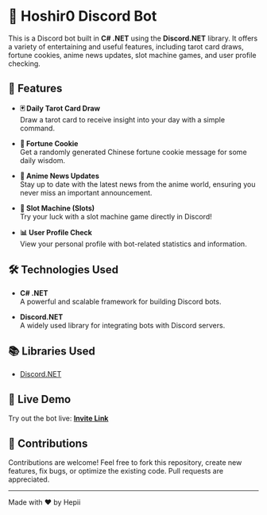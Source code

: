 # 🤖 Hoshir0 Discord Bot

This is a Discord bot built in **C# .NET** using the **Discord.NET** library. It offers a variety of entertaining and useful features, including tarot card draws, fortune cookies, anime news updates, slot machine games, and user profile checking.

## 🌟 Features

- **🃏 Daily Tarot Card Draw**  
  Draw a tarot card to receive insight into your day with a simple command.

- **🥠 Fortune Cookie**  
  Get a randomly generated Chinese fortune cookie message for some daily wisdom.

- **📰 Anime News Updates**  
  Stay up to date with the latest news from the anime world, ensuring you never miss an important announcement.

- **🎰 Slot Machine (Slots)**  
  Try your luck with a slot machine game directly in Discord!

- **📊 User Profile Check**  
  View your personal profile with bot-related statistics and information.

## 🛠️ Technologies Used

- **C# .NET**  
  A powerful and scalable framework for building Discord bots.

- **Discord.NET**  
  A widely used library for integrating bots with Discord servers.

## 📚 Libraries Used

- [Discord.NET](https://discordnet.dev/)

## 🚀 Live Demo

Try out the bot live: **[Invite Link](https://discord.com/oauth2/authorize?client_id=1305230033190785074)**  

## 🤝 Contributions

Contributions are welcome! Feel free to fork this repository, create new features, fix bugs, or optimize the existing code. Pull requests are appreciated.

---

Made with ❤️ by Hepii
